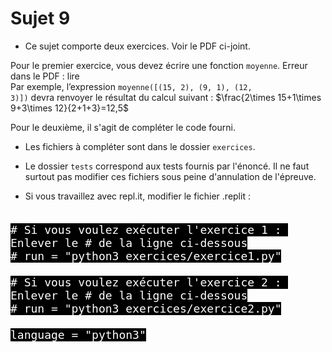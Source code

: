 # Sujet 9

- Ce sujet comporte deux exercices. Voir le PDF ci-joint.

Pour le premier exercice, vous devez écrire une fonction `moyenne`.
Erreur dans le PDF : lire  
Par exemple, l’expression <code>moyenne([(15, 2), (9, 1), (12, 3)])</code> devra renvoyer le résultat du calcul suivant :  $\frac{2\times 15+1\times 9+3\times 12}{2+1+3}=12,5$  

Pour le deuxième, il s'agit de compléter le code fourni.

- Les fichiers à compléter sont dans le dossier `exercices`.

- Le dossier `tests` correspond aux tests fournis par l'énoncé.
Il ne faut surtout pas modifier ces fichiers sous peine d'annulation de l'épreuve.

- Si vous travaillez avec repl.it, modifier le fichier .replit :  
<pre><code style="background-color:black;color:white;width:100%;font-size: large;">
# Si vous voulez exécuter l'exercice 1 : Enlever le # de la ligne ci-dessous
# run = "python3 exercices/exercice1.py"

# Si vous voulez exécuter l'exercice 2 : Enlever le # de la ligne ci-dessous
# run = "python3 exercices/exercice2.py"

language = "python3"
</code></pre>
